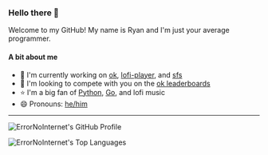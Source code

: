 ### Hello there 👋
Welcome to my GitHub! My name is Ryan and I'm just your average programmer.

#### A bit about me
- 🔭 I'm currently working on [ok](https://github.com/ErrorNoInternet/ok), [lofi-player](https://github.com/ErrorNoInternet/lofi-player), and [sfs](https://github.com/ErrorNoInternet/sfs)
- 🤝 I'm looking to compete with you on the [ok leaderboards](https://github.com/ErrorNoInternet/ok)
- ⭐ I'm a big fan of [Python](https://python.org), [Go](https://golang.org), and lofi music
- 😄 Pronouns: [he/him](https://pronoun.is/he)

--------------

![ErrorNoInternet's GitHub Profile](https://github-readme-stats.vercel.app/api?username=ErrorNoInternet&show_icons=true&title_color=bbbbbb&icon_color=bbbbbb&text_color=bbbbbb&bg_color=333333&include_all_commits=true)

![ErrorNoInternet's Top Languages](https://github-readme-stats.vercel.app/api/top-langs/?username=ErrorNoInternet&hide=makefile&title_color=bbbbbb&icon_color=bbbbbb&text_color=bbbbbb&bg_color=333333&layout=compact)
